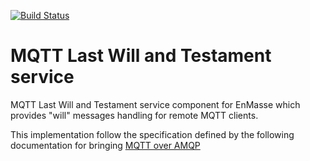 [![Build Status](https://travis-ci.org/EnMasseProject/mqtt-lwt.svg?branch=master)](https://travis-ci.org/EnMasseProject/mqtt-lwt)

# MQTT Last Will and Testament service
MQTT Last Will and Testament service component for EnMasse which provides "will" messages handling for remote MQTT clients.

This implementation follow the specification defined by the following documentation for bringing [MQTT over AMQP](https://github.com/EnMasseProject/enmasse/blob/master/mqtt-over-amqp/README.md)
